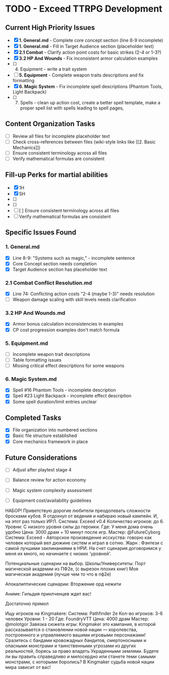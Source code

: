 # TODO - Exceed TTRPG Development

## Current High Priority Issues

- [x] **1. General.md** - Complete core concept section (line 8-9 incomplete)
- [x] **1. General.md** - Fill in Target Audience section (placeholder text)
- [x] **2.1 Combat** - Clarify action point costs for basic strikes (2-4 or 1-3?)
- [x] **3.2 HP And Wounds** - Fix inconsistent armor calculation examples
- [ ] 4. Equipment - write a trait system 
- [ ] **5. Equipment** - Complete weapon traits descriptions and fix formatting
- [x] **6. Magic System** - Fix incomplete spell descriptions (Phantom Tools, Light Backpack)
- [ ] 7. Spells - clean up action cost, create a better spell template, make a proper spell list with spells leading to spell pages,

## Content Organization Tasks

- [ ] Review all files for incomplete placeholder text
- [ ] Check cross-references between files (wiki-style links like [[2. Basic Mechanics]])
- [ ] Ensure consistent terminology across all files
- [ ] Verify mathematical formulas are consistent

## Fill-up Perks for martial abilities
- [x] 1H
- [x] SH
- [ ] 
- [ ] 
- [ ] [ ] Ensure consistent terminology across all files
- [ ] Verify mathematical formulas are consistent

## Specific Issues Found


### 1. General.md
- [x] Line 8-9: "Systems such as magic," - incomplete sentence
- [x] Core Concept section needs completion
- [x] Target Audience section has placeholder text

### 2.1 Combat Conflict Resolution.md
- [x] Line 74: Conflicting action costs "2-4 (maybe 1-3)" needs resolution
- [ ] Weapon damage scaling with skill levels needs clarification

### 3.2 HP And Wounds.md
- [x] Armor bonus calculation inconsistencies in examples
- [x] CP cost progression examples don't match formula

### 5. Equipment.md
- [ ] Incomplete weapon trait descriptions
- [ ] Table formatting issues
- [ ] Missing critical effect descriptions for some weapons

### 6. Magic System.md
- [x] Spell #16 Phantom Tools - incomplete description
- [x] Spell #23 Light Backpack - incomplete effect description
- [x] Some spell duration/limit entries unclear

## Completed Tasks

- [x] File organization into numbered sections
- [x] Basic file structure established
- [x] Core mechanics framework in place

## Future Considerations

- [ ] Adjust after playtest stage 4
- [ ] Balance review for action economy
- [ ] Magic system complexity assessment
- [ ] Equipment cost/availability guidelines


НАБОР!
Приветствую дорогие любители преодолевать сложности бросками кубов. 
Я отдохнул от ведения и набираю новый кампейн. И, на этот раз только ИРЛ.
Система: Exceed v0.4 
Количество игроков: до 6.
Уровни: С низкого уровня силы до героики.
Где: У меня дома очень удобно
Цена: 3000 драм + 10 минут после игр.
Мастер: @FutureCyborg
Система: Exceed - Авторское произведение исскуства: говорю как человек который вел дюжине систем и играл в сотню.
Жарн : Фэнтези с самой лучшими заклинаниями в НРИ. На счет сценария договоримся у меня их много, но начинаете с низких 'уровней'.

Потенциальные сценарии на выбор.
Школы/Университеты:
Порт магической академии из ПФ2е, (с вырезон плохих книг)
Моя магическая академия (лучше чем то что в пф2е)

Апокалиптические сценарии:
Вторжение орд нежити

Аниме:
Гильдия приклченцев ждет вас! 



Достаточно прямол


Ищу игроков на Kingmakere:
Система: Pathfinder 2e
Кол-во игроков: 3-6 человек
Уровни: 1 - 20
Где: FoundryVTT
Цена: 4000 драм
Мастер: @molotgor
Завязка сюжета игры:
Kingmaker это кампания, в которой рассказывается о становлении новой нации — королевства, построенного и управляемого вашими игровыми персонажами! Сразитесь с бандами кровожадных бандитов, смертоносными и опасными монстрами и таинственными угрозами из других реальностей, борясь за право владеть Украденными землями. Будете ли вы править справедливо и милосердно или станете теми самыми монстрами, с которыми боролись? В Kingmaker судьба новой нации мира зависит от вас!